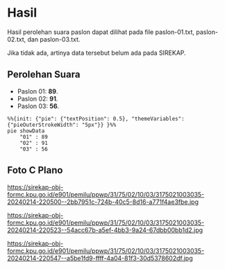 # Hasil

Hasil perolehan suara paslon dapat dilihat pada file paslon-01.txt, paslon-02.txt, dan paslon-03.txt.

Jika tidak ada, artinya data tersebut belum ada pada SIREKAP.

## Perolehan Suara

 * Paslon 01: **89**.
 * Paslon 02: **91**.
 * Paslon 03: **56**.

```mermaid
%%{init: {"pie": {"textPosition": 0.5}, "themeVariables": {"pieOuterStrokeWidth": "5px"}} }%%
pie showData
    "01" : 89
    "02" : 91
    "03" : 56
```
## Foto C Plano

https://sirekap-obj-formc.kpu.go.id/e901/pemilu/ppwp/31/75/02/10/03/3175021003035-20240214-220500--2bb7951c-724b-40c5-8d16-a771f4ae3fbe.jpg

https://sirekap-obj-formc.kpu.go.id/e901/pemilu/ppwp/31/75/02/10/03/3175021003035-20240214-220523--54acc67b-a5ef-4bb3-9a24-67dbb00bb1d2.jpg

https://sirekap-obj-formc.kpu.go.id/e901/pemilu/ppwp/31/75/02/10/03/3175021003035-20240214-220547--a5be1fd9-ffff-4a04-81f3-30d5378602df.jpg

